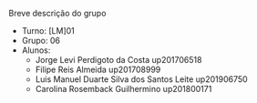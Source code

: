 Breve descrição do grupo

* Turno: [LM]01
* Grupo: 06
* Alunos:
    - Jorge Levi Perdigoto da Costa up201706518
    - Filipe Reis Almeida up201708999
    - Luis Manuel Duarte Silva dos Santos Leite up201906750
    - Carolina Rosemback Guilhermino up201800171
   
